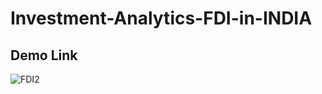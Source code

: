 # Investment-Analytics-FDI-in-INDIA

## Demo Link
![FDI2](https://user-images.githubusercontent.com/89097984/131322414-7197e2a8-8b51-485f-9f31-670daa9a2da6.gif)

